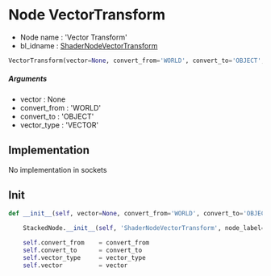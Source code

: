 # Node VectorTransform

- Node name : 'Vector Transform'
- bl_idname : [ShaderNodeVectorTransform](https://docs.blender.org/api/current/bpy.types.ShaderNodeVectorTransform.html)


``` python
VectorTransform(vector=None, convert_from='WORLD', convert_to='OBJECT', vector_type='VECTOR', node_label=None, node_color=None)
```
##### Arguments

- vector : None
- convert_from : 'WORLD'
- convert_to : 'OBJECT'
- vector_type : 'VECTOR'

## Implementation

No implementation in sockets

## Init

``` python
def __init__(self, vector=None, convert_from='WORLD', convert_to='OBJECT', vector_type='VECTOR', node_label=None, node_color=None):

    StackedNode.__init__(self, 'ShaderNodeVectorTransform', node_label=node_label, node_color=node_color)

    self.convert_from    = convert_from
    self.convert_to      = convert_to
    self.vector_type     = vector_type
    self.vector          = vector
```
